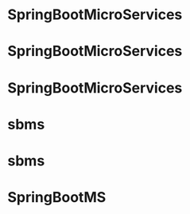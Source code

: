# SpringBootMicroServices
# SpringBootMicroServices
# SpringBootMicroServices
# sbms
# sbms
# SpringBootMS
